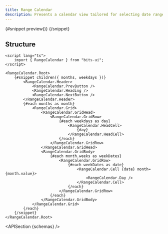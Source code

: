```yaml
---
title: Range Calendar
description: Presents a calendar view tailored for selecting date ranges.
---
```


<script>
	import { APISection, ComponentPreviewV2, RangeCalendarDemo } from '$lib/components/index.js'
	export let schemas;
</script>

<ComponentPreviewV2 name="range-calendar-demo" comp="Range Calendar">

{#snippet preview()}
<RangeCalendarDemo />
{/snippet}

</ComponentPreviewV2>

## Structure

```svelte
<script lang="ts">
	import { RangeCalendar } from "bits-ui";
</script>

<RangeCalendar.Root>
	{#snippet children({ months, weekdays })}
		<RangeCalendar.Header>
			<RangeCalendar.PrevButton />
			<RangeCalendar.Heading />
			<RangeCalendar.NextButton />
		</RangeCalendar.Header>
		{#each months as month}
			<RangeCalendar.Grid>
				<RangeCalendar.GridHead>
					<RangeCalendar.GridRow>
						{#each weekdays as day}
							<RangeCalendar.HeadCell>
								{day}
							</RangeCalendar.HeadCell>
						{/each}
					</RangeCalendar.GridRow>
				</RangeCalendar.GridHead>
				<RangeCalendar.GridBody>
					{#each month.weeks as weekDates}
						<RangeCalendar.GridRow>
							{#each weekDates as date}
								<RangeCalendar.Cell {date} month={month.value}>
									<RangeCalendar.Day />
								</RangeCalendar.Cell>
							{/each}
						</RangeCalendar.GridRow>
					{/each}
				</RangeCalendar.GridBody>
			</RangeCalendar.Grid>
		{/each}
	{/snippet}
</RangeCalendar.Root>
```

<APISection {schemas} />
